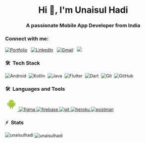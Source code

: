 <h1 align="center">Hi 👋, I'm Unaisul Hadi</h1>
<h3 align="center">A passionate Mobile App Developer from India</h3>

<!--<p align="left"> <img src="https://komarev.com/ghpvc/?username=unaisulhadi&label=Profile%20views&color=0e75b6&style=flat" alt="unaisulhadi" /> </p>

<!--<p align="left"> <a href="https://github.com/ryo-ma/github-profile-trophy"><img src="https://github-profile-trophy.vercel.app/?username=unaisulhadi" alt="unaisulhadi" /></a> </p>

<!--<p align="left"> <a href="https://twitter.com/unaisulhadi" target="blank"><img src="https://img.shields.io/twitter/follow/unaisulhadi?logo=twitter&style=for-the-badge" alt="unaisulhadi" /></a> </p>

- 🔭 I’m currently working on **Android Development**

- 🌱 I’m currently learning **Web Development**

- 💬 Ask me about **Android, Kotlin and Java**

- 📫 How to reach me **unaisulhadi@gmail.com**

- 📄 Know about my experiences [https://unaisulhadi.github.io/](https://unaisulhadi.github.io/)
-->
<h3 align="left">Connect with me:</h3>
<p align="left">
<a href="https://unaisulhadi.github.io/"><img alt="Portfolio" src="https://img.shields.io/badge/Portfolio%20-%23FF0000.svg?&style=flat&logo=Website&logoColor=white"/></a> &nbsp;
<a href="https://www.linkedin.com/in/unaisulhadi/"><img alt="LinkedIn" src="https://img.shields.io/badge/linkedin%20-%230077B5.svg?&style=flat&logo=linkedin&logoColor=white"/></a> &nbsp;
<a href="mailto:unaisulhadi@gmail.com"><img alt="Gmail" src="https://img.shields.io/badge/Gmail-D14836?style=flat&logo=gmail&logoColor=white" /></a> &nbsp;
<a href="https://instagram.com/android_heads"><img src="https://img.shields.io/badge/-@android_heads-E4405F?style=flat&logo=Instagram&logoColor=white"/></a> &nbsp;


### 🛠 &nbsp;Tech Stack

![Android](https://img.shields.io/badge/-Android-05122A?style=flat&logo=android)&nbsp;
![Kotlin](https://img.shields.io/badge/-Kotlin-05122A?style=flat&logo=kotlin)&nbsp;
![Java](https://img.shields.io/badge/-Java-05122A?style=flat&logo=Java&logoColor=FFA518)&nbsp;
![Flutter](https://img.shields.io/badge/-Flutter-05122A?style=flat&logo=Flutter&logoColor=FFA518)&nbsp;
![Dart](https://img.shields.io/badge/-Dart-05122A?style=flat&logo=Dart&logoColor=FFA518)&nbsp;
![Git](https://img.shields.io/badge/-Git-05122A?style=flat&logo=git)&nbsp;
![GitHub](https://img.shields.io/badge/-GitHub-05122A?style=flat&logo=github)&nbsp;

### 🛠 &nbsp;Languages and Tools
<p align="left"> 
<a href="https://developer.android.com" target="_blank"> <img src="https://raw.githubusercontent.com/devicons/devicon/master/icons/android/android-original-wordmark.svg" alt="android" width="40" height="40"/> </a> 
<a href="https://www.figma.com/" target="_blank"> <img src="https://www.vectorlogo.zone/logos/figma/figma-icon.svg" alt="figma" width="40" height="40"/> </a> 
<a href="https://firebase.google.com/" target="_blank"> <img src="https://www.vectorlogo.zone/logos/firebase/firebase-icon.svg" alt="firebase" width="40" height="40"/> </a> 
<a href="https://git-scm.com/" target="_blank"> <img src="https://www.vectorlogo.zone/logos/git-scm/git-scm-icon.svg" alt="git" width="40" height="40"/> </a> 
<a href="https://heroku.com" target="_blank"> <img src="https://www.vectorlogo.zone/logos/heroku/heroku-icon.svg" alt="heroku" width="40" height="40"/> </a> 
<a href="https://postman.com" target="_blank"> <img src="https://www.vectorlogo.zone/logos/getpostman/getpostman-icon.svg" alt="postman" width="40" height="40"/> </a> </p>

### ⚡ &nbsp;Stats

<p><img align="left" src="https://github-readme-stats.vercel.app/api/top-langs?username=unaisulhadi&show_icons=true&locale=en&layout=compact" alt="unaisulhadi" /></p>
<p>&nbsp;<img align="center" src="https://github-readme-stats.vercel.app/api?username=unaisulhadi&show_icons=true&locale=en" alt="unaisulhadi" /></p>
&nbsp;
<!--<p><img align="center" src="https://github-readme-streak-stats.herokuapp.com/?user=unaisulhadi&" alt="unaisulhadi" /></p>-->


<!--

Here are some ideas to get you started:

- 🔭 Experienced Android Developer
- 🌱 Engineering Graduate
- 👯 I’m looking to collaborate on ...
- 💬 Ask me about ...
- 📫 How to reach me: ...
- 😄 Pronouns: ...
- ⚡ Fun fact: ...

-->

